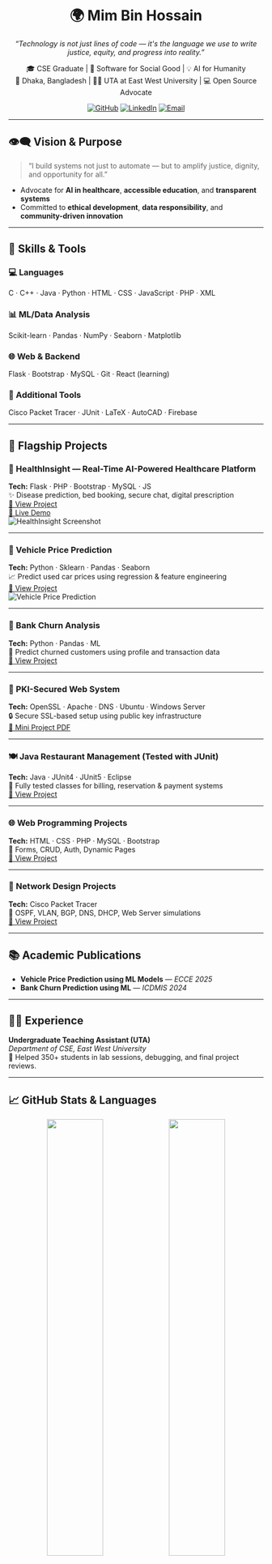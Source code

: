 <h1 align="center">🌍 Mim Bin Hossain</h1>
<p align="center">
  <i>“Technology is not just lines of code — it's the language we use to write justice, equity, and progress into reality.”</i>
</p>

<p align="center">
  🎓 CSE Graduate | 🌱 Software for Social Good | 💡 AI for Humanity <br>
  📍 Dhaka, Bangladesh | 👨‍🏫 UTA at East West University | 💻 Open Source Advocate
</p>

<p align="center">
  <a href="https://github.com/Hossainmim"><img src="https://img.shields.io/github/followers/Hossainmim?label=GitHub&style=social" alt="GitHub"></a>
  <a href="https://linkedin.com/in/mim-bin-hossain"><img src="https://img.shields.io/badge/LinkedIn-Connect-blue?logo=linkedin&style=flat-square" alt="LinkedIn"></a>
  <a href="mailto:hossainmim174@gmail.com"><img src="https://img.shields.io/badge/Email-Contact-red?logo=gmail&style=flat-square" alt="Email"></a>
</p>

---

## 👁️‍🗨️ Vision & Purpose

> “I build systems not just to automate — but to amplify justice, dignity, and opportunity for all.”

- Advocate for **AI in healthcare**, **accessible education**, and **transparent systems**  
- Committed to **ethical development**, **data responsibility**, and **community-driven innovation**

---

## 🚀 Skills & Tools

### 💻 Languages  
C · C++ · Java · Python · HTML · CSS · JavaScript · PHP · XML

### 📊 ML/Data Analysis  
Scikit-learn · Pandas · NumPy · Seaborn · Matplotlib

### 🌐 Web & Backend  
Flask · Bootstrap · MySQL · Git · React (learning)

### 🧰 Additional Tools  
Cisco Packet Tracer · JUnit · LaTeX · AutoCAD · Firebase

---

## 🌟 Flagship Projects

### 🏥 HealthInsight — Real-Time AI-Powered Healthcare Platform  
**Tech:** Flask · PHP · Bootstrap · MySQL · JS  
✨ Disease prediction, bed booking, secure chat, digital prescription  
[🔗 View Project](https://github.com/Hossainmim/Healthcare-Insights-for-Real-Time-Healthcare-Platform)  
[🚀 Live Demo](https://your-healthinsight-demo-link.com)  
![HealthInsight Screenshot]([https://raw.githubusercontent.com/Hossainmim/Healthcare-Insights-for-Real-Time-Healthcare-Platform/main/preview.png](https://github.com/Hossainmim/HealthInsight-RealTime-ML/blob/main/images/Front%20Page.png))

---

### 🚗 Vehicle Price Prediction  
**Tech:** Python · Sklearn · Pandas · Seaborn  
📈 Predict used car prices using regression & feature engineering  
[🔗 View Project](https://github.com/Hossainmim/Enhancing-Vehicle-Price-Prediction-with-Machine-Learning-Models-An-Analytical-Approach)  
![Vehicle Price Prediction](https://your-image-link.com)

---

### 🏦 Bank Churn Analysis  
**Tech:** Python · Pandas · ML  
💼 Predict churned customers using profile and transaction data  
[🔗 View Project](https://github.com/Hossainmim/ML-Based-Bank-Churn-Analysis-for-Improved-Customer-Retention)

---

### 🔐 PKI-Secured Web System  
**Tech:** OpenSSL · Apache · DNS · Ubuntu · Windows Server  
🔒 Secure SSL-based setup using public key infrastructure  
[📄 Mini Project PDF](https://github.com/Hossainmim/Course_CSE487_Cyber_Security__Ethics/blob/main/Mini%20Project-1.pdf)

---

### 🍽️ Java Restaurant Management (Tested with JUnit)  
**Tech:** Java · JUnit4 · JUnit5 · Eclipse  
🧪 Fully tested classes for billing, reservation & payment systems  
[🔗 View Project](https://github.com/Hossainmim/Software_Testing_Restaurant_Management_System)

---

### 🌐 Web Programming Projects  
**Tech:** HTML · CSS · PHP · MySQL · Bootstrap  
🧪 Forms, CRUD, Auth, Dynamic Pages  
[🔗 View Project](https://github.com/Hossainmim/CSE479_Web_Programming)

---

### 📡 Network Design Projects  
**Tech:** Cisco Packet Tracer  
🔗 OSPF, VLAN, BGP, DNS, DHCP, Web Server simulations  
[🔗 View Project](https://github.com/Hossainmim/Computer_Networking_Design_Projects)

---

## 📚 Academic Publications

- **Vehicle Price Prediction using ML Models** — *ECCE 2025*  
- **Bank Churn Prediction using ML** — *ICDMIS 2024*

---

## 👨‍🏫 Experience

**Undergraduate Teaching Assistant (UTA)**  
*Department of CSE, East West University*  
💬 Helped 350+ students in lab sessions, debugging, and final project reviews.

---

## 📈 GitHub Stats & Languages

<p align="center">
  <img src="https://github-readme-stats.vercel.app/api?username=Hossainmim&show_icons=true&theme=tokyonight" width="47%" />
  <img src="https://github-readme-stats.vercel.app/api/top-langs/?username=Hossainmim&layout=compact&theme=tokyonight" width="47%" />
</p>

![Visitor Badge](https://visitor-badge.laobi.icu/badge?page_id=Hossainmim.Hossainmim)

---

## 📬 Let's Connect

[![Email](https://img.shields.io/badge/Email-hossainmim174@gmail.com-red?style=flat&logo=gmail)](mailto:hossainmim174@gmail.com)
[![LinkedIn](https://img.shields.io/badge/LinkedIn-Connect-blue?style=flat&logo=linkedin)](https://linkedin.com/in/mim-bin-hossain)
[![GitHub](https://img.shields.io/badge/GitHub-Hossainmim-181717?style=flat&logo=github)](https://github.com/Hossainmim)

---

<p align="center">
  🕊️ <i>May the power of technology always serve the powerless.</i><br>
  <strong>— Mim Bin Hossain</strong>
</p>
